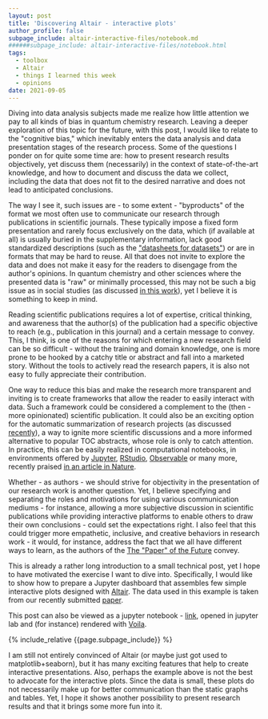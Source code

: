 ```yaml
---
layout: post
title: 'Discovering Altair - interactive plots'
author_profile: false
subpage_include: altair-interactive-files/notebook.md
######subpage_include: altair-interactive-files/notebook.html
tags:
  - toolbox
  - Altair
  - things I learned this week
  - opinions
date: 2021-09-05
---
```


Diving into data analysis subjects made me realize how little attention we pay to all kinds of bias in quantum chemistry research. Leaving a deeper exploration of this topic for the future, with this post, I would like to relate to the "cognitive bias," which inevitably enters the data analysis and data presentation stages of the research process. Some of the questions I ponder on for quite some time are: how to present research results objectively, yet discuss them (necessarily) in the context of state-of-the-art knowledge, and how to document and discuss the data we collect, including the data that does not fit to the desired narrative and does not lead to anticipated conclusions.

The way I see it, such issues are - to some extent - "byproducts" of the format we most often use to communicate our research through publications in scientific journals. These typically impose a fixed form presentation and rarely focus exclusively on the data, which (if available at all) is usually buried in the supplementary information, lack good standardized descriptions (such as the ["datasheets for datasets"](https://arxiv.org/abs/1803.09010)) or are in formats that may be hard to reuse. All that does not invite to explore the data and does not make it easy for the readers to disengage from the author's opinions. In quantum chemistry and other sciences where the presented data is "raw" or minimally processed, this may not be such a big issue as in social studies (as discussed [in this work](http://users.eecs.northwestern.edu/~jhullman/VIS17_Expectations_SocialVis.pdf)), yet I believe it is something to keep in mind. 

Reading scientific publications requires a lot of expertise, critical thinking, and awareness that the author(s) of the publication had a specific objective to reach (e.g., publication in this journal) and a certain message to convey. This, I think, is one of the reasons for which entering a new research field can be so difficult - without the training and domain knowledge, one is more prone to be hooked by a catchy title or abstract and fall into a marketed story. Without the tools to actively read the research papers, it is also not easy to fully appreciate their contribution.

One way to reduce this bias and make the research more transparent and inviting is to create frameworks that allow the reader to easily interact with data. Such a framework could be considered a complement to the (then - more opinionated) scientific publication. It could also be an exciting option for the automatic summarization of research projects (as discussed [recently](https://arxiv.org/abs/2012.07619)), a way to ignite more scientific discussions and a more informed alternative to popular TOC abstracts, whose role is only to catch attention. In practice, this can be easily realized in computational notebooks, in environments offered by [Jupyter](https://jupyter.org/), [RStudio](https://www.rstudio.com/), [Observable](https://observablehq.com/) or many more, recently praised [in an article in Nature](https://www.nature.com/articles/d41586-021-01174-w).

Whether - as authors - we should strive for objectivity in the presentation of our research work is another question. Yet, I believe specifying and separating the roles and motivations for using various communication mediums - for instance, allowing a more subjective discussion in scientific publications while providing interactive platforms to enable others to draw their own conclusions - could set the expectations right. I also feel that this could trigger more empathetic, inclusive, and creative behaviors in research work - it would, for instance, address the fact that we all have different ways to learn, as the authors of the [The "Paper" of the Future](https://www.authorea.com/users/23/articles/8762-the-paper-of-the-future?commit=d4033594de841d252b3220927b39de4314d26409) convey.

This is already a rather long introduction to a small technical post, yet I hope to have motivated the exercise I want to dive into. Specifically, I would like to show how to prepare a Jupyter dashboard that assembles few simple interactive plots designed with [Altair](https://altair-viz.github.io/index.html). The data used in this example is taken from our recently submitted [paper](https://onlinelibrary.wiley.com/doi/10.1002/qua.26789).


 
This post can also be viewed as a jupyter notebook - [link](https://nbviewer.jupyter.org/github/gosiao/gosiao.github.com/blob/44cc74075c88847e0d4f12ea6f987f79e68aab2b/_posts/altair-interactive-files/notebook.ipynb), opened in jupyter lab and (for instance) rendered with [Voila](https://voila.readthedocs.io/en/stable/).


{% include_relative {{page.subpage_include}} %}


I am still not entirely convinced of Altair (or maybe just got used to matplotlib+seaborn), but it has many exciting features that help to create interactive presentations.
Also, perhaps the example above is not the best to advocate for the interactive plots. Since the data is small, these plots do not necessarily make up for better communication than the static graphs and tables. Yet, I hope it shows another possibility to present research results and that it brings some more fun into it.






